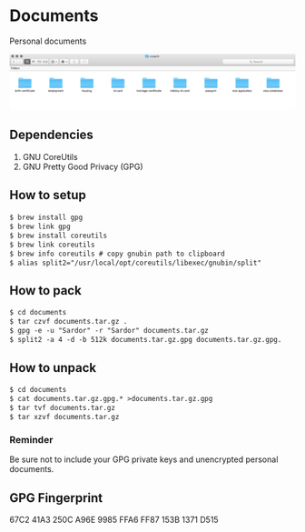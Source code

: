 # Documents
Personal documents

![alt text](https://raw.githubusercontent.com/muminoff/documents/master/screen.png "Personal documents")

## Dependencies
1. GNU CoreUtils
2. GNU Pretty Good Privacy (GPG)

## How to setup
```
$ brew install gpg
$ brew link gpg
$ brew install coreutils
$ brew link coreutils
$ brew info coreutils # copy gnubin path to clipboard
$ alias split2="/usr/local/opt/coreutils/libexec/gnubin/split"
```

## How to pack
```
$ cd documents
$ tar czvf documents.tar.gz .
$ gpg -e -u "Sardor" -r "Sardor" documents.tar.gz
$ split2 -a 4 -d -b 512k documents.tar.gz.gpg documents.tar.gz.gpg.
```

## How to unpack
```
$ cd documents
$ cat documents.tar.gz.gpg.* >documents.tar.gz.gpg
$ tar tvf documents.tar.gz
$ tar xzvf documents.tar.gz
```

### Reminder
Be sure not to include your GPG private keys and unencrypted personal documents.

## GPG Fingerprint
67C2 41A3 250C A96E 9985  FFA6 FF87 153B 1371 D515
